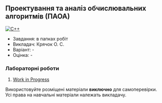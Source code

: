 ## Проектування та аналіз обчислювальних алгоритмів (ПАОА)

[![C++](https://img.shields.io/badge/C++-005494?style=for-the-badge&logo=cplusplus&logoColor=white)](#)

- Завдання: в папках робіт
- Викладач: Крячок О. С.
- Варіант: - 
- Оцінка: -

### Лабораторні роботи
 1. [Work in Progress](google.com)<br>

Використовуйте розміщені матеріали **виключно** для самоперевірки.<br>
Усі права на навчальні матеріали належать викладачу.
